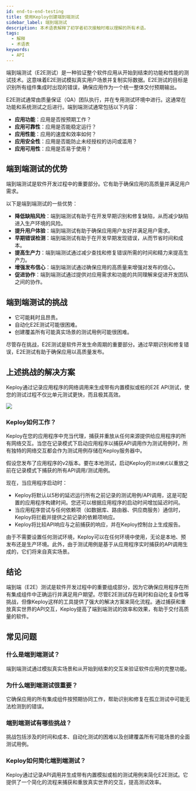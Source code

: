 ```yaml
---
id: end-to-end-testing
title: 使用Keploy创建端到端测试
sidebar_label: 端到端测试
description: 本术语表解释了初学者初次接触时难以理解的所有术语。
tags:
  - 解释
  - 术语表
keywords:
  - API
---
```


端到端测试（E2E测试）是一种验证整个软件应用从开始到结束的功能和性能的测试技术。这意味着E2E测试模拟真实用户场景并复制实际数据。E2E测试的目标是识别所有组件集成时出现的错误，确保应用作为一个统一整体交付预期输出。

E2E测试通常由质量保证（QA）团队执行，并在专用测试环境中进行。这通常在功能和系统测试之后进行。端到端测试通常包括以下内容：

- **应用功能**：应用是否按预期工作？
- **应用可靠性**：应用是否能稳定运行？
- **应用性能**：应用的速度和效率如何？
- **应用安全性**：应用是否能防止未经授权的访问或滥用？
- **应用可用性**：应用是否易于使用？

## 端到端测试的优势

端到端测试是软件开发过程中的重要部分。它有助于确保应用的高质量并满足用户需求。

以下是端到端测试的一些优势：

- **降低缺陷风险**：端到端测试有助于在开发早期识别和修复缺陷，从而减少缺陷进入生产环境的风险。
- **提升用户体验**：端到端测试有助于确保应用用户友好并满足用户需求。
- **早期错误检测**：端到端测试有助于在开发早期发现错误，从而节省时间和成本。
- **提高生产力**：端到端测试通过减少查找和修复错误所需的时间和精力来提高生产力。
- **增强发布信心**：端到端测试通过确保应用的高质量来增强对发布的信心。
- **促进协作**：端到端测试通过提供对应用需求和功能的共同理解来促进开发团队之间的协作。

## 端到端测试的挑战

- 它可能耗时且昂贵。
- 自动化E2E测试可能很困难。
- 创建覆盖所有可能真实场景的测试用例可能很困难。

尽管存在挑战，E2E测试是软件开发生命周期的重要部分。通过早期识别和修复错误，E2E测试有助于确保应用以高质量发布。

## 上述挑战的解决方案

Keploy通过记录应用程序的网络调用来生成带有内置模拟或桩的E2E API测试，使您的测试过程不仅比单元测试更快，而且极其高效。

<img src="https://keploy.io/docs/gif/record-tc.gif"/>

### Keploy如何工作？

Keploy在您的应用程序中充当代理，捕获并重放从任何来源提供给应用程序的所有网络交互。当您在记录模式下启动应用程序以捕获API调用作为测试用例时，所有独特的网络交互都会作为测试用例存储在Keploy服务器中。

假设您发布了应用程序的v2版本。要在本地测试，启动Keploy的`测试模式`以重放之前在记录模式下捕获的所有API调用/测试用例。

现在，当应用程序启动时：

- Keploy将默认以5秒的延迟运行所有之前记录的测试用例/API调用，这是可配置的应用程序构建时间。您还可以根据应用程序的启动时间增加延迟时间。
- 当应用程序尝试与任何依赖项（如数据库、路由器、供应商服务）通信时，Keploy将拦截并提供之前记录的依赖项响应。
- Keploy将比较API响应与之前捕获的响应，并在Keploy控制台上生成报告。

由于不需要设置任何测试环境，Keploy可以在任何环境中使用，无论是本地、预发布还是生产环境。此外，由于测试用例是基于从应用程序实时捕获的API调用生成的，它们将来自真实场景。

## 结论

端到端（E2E）测试是软件开发过程中的重要组成部分，因为它确保应用程序在所有集成组件中正确运行并满足用户期望。尽管E2E测试存在耗时和自动化复杂性等挑战，但像Keploy这样的工具提供了强大的解决方案来简化流程。通过捕获和重放真实世界的API交互，Keploy提高了端到端测试的效率和效果，有助于交付高质量的软件。

## 常见问题

### 什么是端到端测试？

端到端测试通过模拟真实场景和从开始到结束的交互来验证软件应用的完整功能。

### 为什么端到端测试很重要？

它确保应用的所有集成组件按预期协同工作，帮助识别和修复在孤立测试中可能无法检测到的错误。

### 端到端测试有哪些挑战？

挑战包括涉及的时间和成本、自动化测试的困难以及创建覆盖所有可能场景的全面测试用例。

### Keploy如何简化端到端测试？

Keploy通过记录API调用并生成带有内置模拟或桩的测试用例来简化E2E测试。它提供了一个简化的流程来捕获和重放真实世界的交互，提高测试效率。